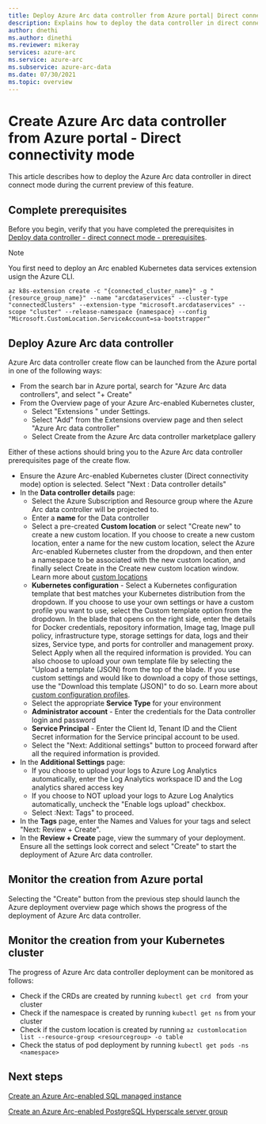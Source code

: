 ```yaml
---
title: Deploy Azure Arc data controller from Azure portal| Direct connect mode
description: Explains how to deploy the data controller in direct connect mode from Azure portal. 
author: dnethi
ms.author: dinethi
ms.reviewer: mikeray
services: azure-arc
ms.service: azure-arc
ms.subservice: azure-arc-data
ms.date: 07/30/2021
ms.topic: overview
---
```


#  Create Azure Arc data controller from Azure portal - Direct connectivity mode


This article describes how to deploy the Azure Arc data controller in direct connect mode during the current preview of this feature. 

## Complete prerequisites

Before you begin, verify that you have completed the prerequisites in [Deploy data controller - direct connect mode - prerequisites](create-data-controller-direct-prerequisites.md).

>[!NOTE]
>You first need to deploy an Arc enabled Kubernetes data services extension usign the Azure CLI.
>
>```azurecli
>az k8s-extension create -c "{connected_cluster_name}" -g "{resource_group_name}" --name "arcdataservices" --cluster-type "connectedClusters" --extension-type "microsoft.arcdataservices" --scope "cluster" --release-namespace {namespace} --config "Microsoft.CustomLocation.ServiceAccount=sa-bootstrapper"
>```


## Deploy Azure Arc data controller

Azure Arc data controller create flow can be launched from the Azure portal in one of the following ways:

- From the search bar in Azure portal, search for "Azure Arc data controllers", and select "+ Create"
- From the Overview page of your Azure Arc-enabled Kubernetes cluster,
  - Select "Extensions " under Settings.
  - Select "Add" from the Extensions overview page and then select "Azure Arc data controller"
  - Select Create from the Azure Arc data controller marketplace gallery
  
Either of these actions should bring you to the Azure Arc data controller prerequisites page of the create flow.

- Ensure the Azure Arc-enabled Kubernetes cluster (Direct connectivity mode) option is selected. Select "Next : Data controller details"
- In the **Data controller details** page:
  - Select the Azure Subscription and Resource group where the Azure Arc data controller will be projected to.
  - Enter a **name** for the Data controller
  - Select a pre-created **Custom location** or select "Create new" to create a new custom location. If you choose to create a new custom location, enter a name for the new custom location, select the Azure Arc-enabled Kubernetes cluster from the dropdown, and then enter a namespace to be associated with the new custom location, and finally select Create in the Create new custom location window. Learn more about [custom locations](../kubernetes/conceptual-custom-locations.md)
  - **Kubernetes configuration** - Select a Kubernetes configuration template that best matches your Kubernetes distribution from the dropdown. If you choose to use your own settings or have a custom profile you want to use, select the Custom template option from the dropdown. In the blade that opens on the right side, enter the details for Docker credentials, repository information, Image tag, Image pull policy, infrastructure type, storage settings for data, logs and their sizes, Service type, and ports for controller and management proxy. Select Apply when all the required information is provided. You can also choose to upload your own template file by selecting the "Upload a template (JSON) from the top  of the blade. If you use custom settings and would like to download a copy of those settings, use the "Download this template (JSON)" to do so. Learn more about [custom configuration profiles](create-custom-configuration-template.md).
  - Select the appropriate **Service Type** for your environment
  - **Administrator account** - Enter the credentials for the Data controller login and password
  - **Service Principal** - Enter the Client Id, Tenant ID and the Client Secret information for the Service principal account to be used.
  - Select the "Next: Additional settings" button to proceed forward after all the required information is provided.
- In the **Additional Settings** page:
  - If you choose to upload your logs to Azure Log Analytics automatically, enter the Log Analytics workspace ID and the Log analytics shared access key
  - If you choose to NOT upload your logs to Azure Log Analytics automatically, uncheck the "Enable logs upload" checkbox.
  - Select :Next: Tags" to proceed.
- In the **Tags** page, enter the Names and Values for your tags and select "Next: Review + Create".
- In the **Review + Create** page, view the summary of your deployment. Ensure all the settings look correct and select "Create" to start the deployment of Azure Arc data controller.

## Monitor the creation from Azure portal

Selecting the "Create" button from the previous step should launch the Azure deployment overview page which shows the progress of the deployment of Azure Arc data controller.

## Monitor the creation from your Kubernetes cluster

The progress of Azure Arc data controller deployment can be monitored as follows:

- Check if the CRDs are created by running ```kubectl get crd ``` from your cluster  
- Check if the namespace is created by running ```kubectl get ns``` from your cluster
- Check if the custom location is created by running ```az customlocation list --resource-group <resourcegroup> -o table``` 
- Check the status of pod deployment by running ```kubectl get pods -ns <namespace>```

## Next steps

[Create an Azure Arc-enabled SQL managed instance](create-sql-managed-instance.md)

[Create an Azure Arc-enabled PostgreSQL Hyperscale server group](create-postgresql-hyperscale-server-group.md)
